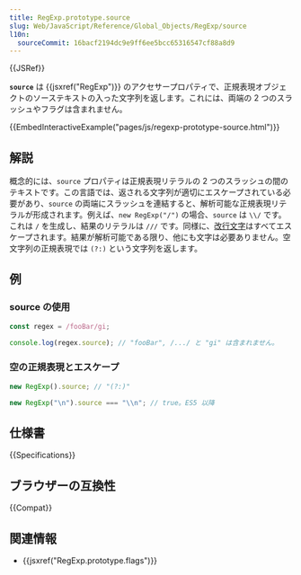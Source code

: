 ```yaml
---
title: RegExp.prototype.source
slug: Web/JavaScript/Reference/Global_Objects/RegExp/source
l10n:
  sourceCommit: 16bacf2194dc9e9ff6ee5bcc65316547cf88a8d9
---
```


{{JSRef}}

**`source`** は {{jsxref("RegExp")}} のアクセサープロパティで、正規表現オブジェクトのソーステキストの入った文字列を返します。これには、両端の 2 つのスラッシュやフラグは含まれません。

{{EmbedInteractiveExample("pages/js/regexp-prototype-source.html")}}

## 解説

概念的には、`source` プロパティは正規表現リテラルの 2 つのスラッシュの間のテキストです。この言語では、返される文字列が適切にエスケープされている必要があり、`source` の両端にスラッシュを連結すると、解析可能な正規表現リテラルが形成されます。例えば、`new RegExp("/")` の場合、`source` は `\\/` です。これは `/` を生成し、結果のリテラルは `///` です。同様に、[改行文字](/ja/docs/Web/JavaScript/Reference/Lexical_grammar#改行文字)はすべてエスケープされます。結果が解析可能である限り、他にも文字は必要ありません。空文字列の正規表現では `(?:)` という文字列を返します。

## 例

### source の使用

```js
const regex = /fooBar/gi;

console.log(regex.source); // "fooBar", /.../ と "gi" は含まれません。
```

### 空の正規表現とエスケープ

```js
new RegExp().source; // "(?:)"

new RegExp("\n").source === "\\n"; // true。ES5 以降
```

## 仕様書

{{Specifications}}

## ブラウザーの互換性

{{Compat}}

## 関連情報

- {{jsxref("RegExp.prototype.flags")}}
